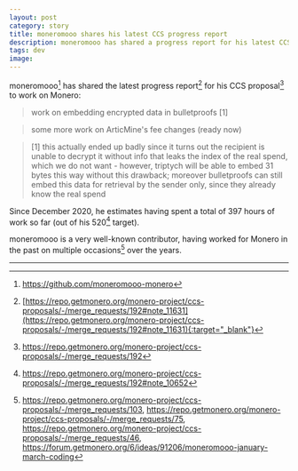 ```yaml
---
layout: post
category: story
title: moneromooo shares his latest CCS progress report
description: moneromooo has shared a progress report for his latest CCS proposal to work on Monero.
tags: dev
image: 
---
```



moneromooo[^1] has shared the latest progress report[^2] for his CCS proposal[^3] to work on Monero:

> work on embedding encrypted data in bulletproofs [1]

> some more work on ArticMine's fee changes (ready now)

> [1] this actually ended up badly since it turns out the recipient is unable to decrypt it without info that leaks the index of the real spend, which we do not want - however, triptych will be able to embed 31 bytes this way without this drawback; moreover bulletproofs can still embed this data for retrieval by the sender only, since they already know the real spend

Since December 2020, he estimates having spent a total of 397 hours of work so far (out of his 520[^4] target).

moneromooo is a very well-known contributor, having worked for Monero in the past on multiple occasions[^5] over the years.

---

[^1]: https://github.com/moneromooo-monero
[^2]: [https://repo.getmonero.org/monero-project/ccs-proposals/-/merge_requests/192#note_11631](https://repo.getmonero.org/monero-project/ccs-proposals/-/merge_requests/192#note_11631){:target="_blank"}
[^3]: https://repo.getmonero.org/monero-project/ccs-proposals/-/merge_requests/192
[^4]: https://repo.getmonero.org/monero-project/ccs-proposals/-/merge_requests/192#note_10652
[^5]: https://repo.getmonero.org/monero-project/ccs-proposals/-/merge_requests/103, https://repo.getmonero.org/monero-project/ccs-proposals/-/merge_requests/75, https://repo.getmonero.org/monero-project/ccs-proposals/-/merge_requests/46, https://forum.getmonero.org/6/ideas/91206/moneromooo-january-march-coding
